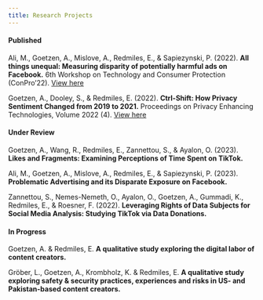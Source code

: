 ```yaml
---
title: Research Projects
---
```


#### Published
 
Ali, M., Goetzen, A., Mislove, A., Redmiles, E., & Sapiezynski, P. (2022). **All things unequal: Measuring disparity of potentially harmful ads on Facebook.** 6th Workshop on Technology and Consumer Protection (ConPro’22). [View here](https://www.ieee-security.org/TC/SPW2022/ConPro/papers/ali-conpro22.pdf)

Goetzen, A., Dooley, S., & Redmiles, E. (2022). **Ctrl-Shift: How Privacy Sentiment Changed from 2019 to 2021.** Proceedings on Privacy Enhancing Technologies, Volume 2022 (4). [View here](https://petsymposium.org/popets/2022/popets-2022-0118.php)

#### Under Review
 
Goetzen, A., Wang, R., Redmiles, E., Zannettou, S., & Ayalon, O. (2023). **Likes and Fragments: Examining Perceptions of Time Spent on TikTok.**

Ali, M., Goetzen, A., Mislove, A., Redmiles, E., & Sapiezynski, P. (2023). **Problematic Advertising and its Disparate Exposure on Facebook.**

Zannettou, S., Nemes-Nemeth, O., Ayalon, O., Goetzen, A., Gummadi, K., Redmiles, E., & Roesner, F. (2022). **Leveraging Rights of Data Subjects for Social Media Analysis: Studying TikTok via Data Donations.**

#### In Progress

Goetzen, A. & Redmiles, E. **A qualitative study exploring the digital labor of content creators.**

Gröber, L., Goetzen, A., Krombholz, K. & Redmiles, E. **A qualitative study exploring safety & security practices, experiences and risks in US- and Pakistan-based content creators.**
